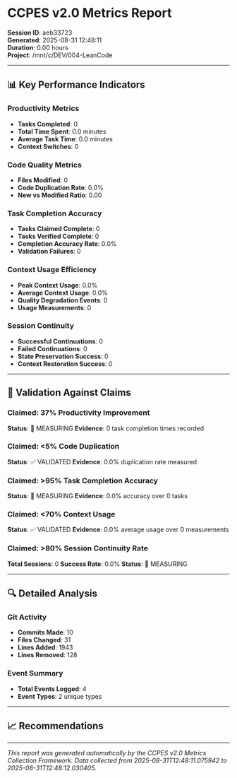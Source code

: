 # CCPES v2.0 Metrics Report
**Session ID**: aeb33723  
**Generated**: 2025-08-31 12:48:11  
**Duration**: 0.00 hours  
**Project**: /mnt/c/DEV/004-LeanCode

---

## 📊 Key Performance Indicators

### Productivity Metrics
- **Tasks Completed**: 0
- **Total Time Spent**: 0.0 minutes
- **Average Task Time**: 0.0 minutes
- **Context Switches**: 0

### Code Quality Metrics  
- **Files Modified**: 0
- **Code Duplication Rate**: 0.0%
- **New vs Modified Ratio**: 0.00

### Task Completion Accuracy
- **Tasks Claimed Complete**: 0
- **Tasks Verified Complete**: 0
- **Completion Accuracy Rate**: 0.0%
- **Validation Failures**: 0

### Context Usage Efficiency
- **Peak Context Usage**: 0.0%
- **Average Context Usage**: 0.0%
- **Quality Degradation Events**: 0
- **Usage Measurements**: 0

### Session Continuity
- **Successful Continuations**: 0
- **Failed Continuations**: 0
- **State Preservation Success**: 0
- **Context Restoration Success**: 0

---

## 🎯 Validation Against Claims

### Claimed: 37% Productivity Improvement
**Status**: 🧪 MEASURING
**Evidence**: 0 task completion times recorded

### Claimed: <5% Code Duplication
**Status**: ✅ VALIDATED
**Evidence**: 0.0% duplication rate measured

### Claimed: >95% Task Completion Accuracy  
**Status**: 🧪 MEASURING
**Evidence**: 0.0% accuracy over 0 tasks

### Claimed: <70% Context Usage  
**Status**: ✅ VALIDATED
**Evidence**: 0.0% average usage over 0 measurements

### Claimed: >80% Session Continuity Rate
**Total Sessions**: 0
**Success Rate**: 0.0%
**Status**: 🧪 MEASURING

---

## 🔍 Detailed Analysis

### Git Activity
- **Commits Made**: 10
- **Files Changed**: 31
- **Lines Added**: 1943
- **Lines Removed**: 128

### Event Summary
- **Total Events Logged**: 4
- **Event Types**: 2 unique types

---

## 📈 Recommendations


---

*This report was generated automatically by the CCPES v2.0 Metrics Collection Framework. 
Data collected from 2025-08-31T12:48:11.075942 to 2025-08-31T12:48:12.030405.*
